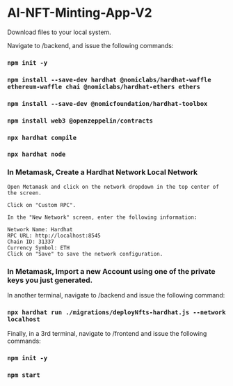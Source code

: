 # AI-NFT-Minting-App-V2

Download files to your local system.

Navigate to /backend, and issue the following commands:
### `npm init -y` 
### `npm install --save-dev hardhat @nomiclabs/hardhat-waffle ethereum-waffle chai @nomiclabs/hardhat-ethers ethers`
### `npm install --save-dev @nomicfoundation/hardhat-toolbox`
### `npm install web3 @openzeppelin/contracts`
### `npx hardhat compile`
### `npx hardhat node`
### In Metamask, Create a Hardhat Network Local Network
    Open Metamask and click on the network dropdown in the top center of the screen.
    
    Click on "Custom RPC".
    
    In the "New Network" screen, enter the following information:
    
    Network Name: Hardhat
    RPC URL: http://localhost:8545
    Chain ID: 31337
    Currency Symbol: ETH
    Click on "Save" to save the network configuration.
 ### In Metamask, Import a new Account using one of the private keys you just generated.

In another terminal, navigate to /backend and issue the following command:
### `npx hardhat run ./migrations/deployNfts-hardhat.js --network localhost`

Finally, in a 3rd terminal, navigate to /frontend and issue the following commands:
### `npm init -y`
### `npm start`
